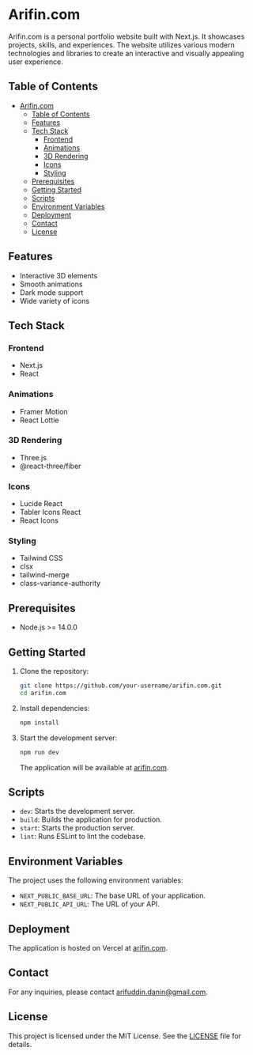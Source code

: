 # Arifin.com

Arifin.com is a personal portfolio website built with Next.js. It showcases projects, skills, and experiences. The website utilizes various modern technologies and libraries to create an interactive and visually appealing user experience.

## Table of Contents

- [Arifin.com](#arifincom)
  - [Table of Contents](#table-of-contents)
  - [Features](#features)
  - [Tech Stack](#tech-stack)
    - [Frontend](#frontend)
    - [Animations](#animations)
    - [3D Rendering](#3d-rendering)
    - [Icons](#icons)
    - [Styling](#styling)
  - [Prerequisites](#prerequisites)
  - [Getting Started](#getting-started)
  - [Scripts](#scripts)
  - [Environment Variables](#environment-variables)
  - [Deployment](#deployment)
  - [Contact](#contact)
  - [License](#license)

## Features

- Interactive 3D elements
- Smooth animations
- Dark mode support
- Wide variety of icons

## Tech Stack

### Frontend

- Next.js
- React

### Animations

- Framer Motion
- React Lottie

### 3D Rendering

- Three.js
- @react-three/fiber

### Icons

- Lucide React
- Tabler Icons React
- React Icons

### Styling

- Tailwind CSS
- clsx
- tailwind-merge
- class-variance-authority

## Prerequisites

- Node.js >= 14.0.0

## Getting Started

1. Clone the repository:

    ```sh
    git clone https://github.com/your-username/arifin.com.git
    cd arifin.com
    ```

2. Install dependencies:

    ```sh
    npm install
    ```

3. Start the development server:

    ```sh
    npm run dev
    ```

    The application will be available at [arifin.com](https://arifin.vercel.app).

## Scripts

- `dev`: Starts the development server.
- `build`: Builds the application for production.
- `start`: Starts the production server.
- `lint`: Runs ESLint to lint the codebase.

## Environment Variables

The project uses the following environment variables:

- `NEXT_PUBLIC_BASE_URL`: The base URL of your application.
- `NEXT_PUBLIC_API_URL`: The URL of your API.

## Deployment

The application is hosted on Vercel at [arifin.com](https://arifin.vercel.app).

## Contact

For any inquiries, please contact [arifuddin.danin@gmail.com](mailto:arifuddin.danin@gmail.com).

## License

This project is licensed under the MIT License. See the [LICENSE](LICENSE) file for details.

